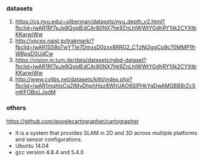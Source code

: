 ### datasets
1. https://cs.nyu.edu/~silberman/datasets/nyu_depth_v2.html?fbclid=IwAR1Rf7pJe8QgidEdCAr80NX7hk9ZnLhlWWtYGdhRY1iIk2CYXtbKKarwiWw
2. http://ypcex.naist.jp/trakmark/?fbclid=IwAR1S58pTwYTIe7DmxsD0zxx8RRG2_CTzNj2ggCp9c70MMP1frWRpqDSUdCw
3. https://vision.in.tum.de/data/datasets/rgbd-dataset?fbclid=IwAR1Rf7pJe8QgidEdCAr80NX7hk9ZnLhlWWtYGdhRY1iIk2CYXtbKKarwiWw
4. http://www.cvlibs.net/datasets/kitti/index.php?fbclid=IwAR1mqhIsCq2lMvDhphHqz8WhUAO8SlPHkYgDwAMGBB8rZcSmKFOBlsLJqdM
### others
https://github.com/googlecartographer/cartographer
- It is a system that provides SLAM in 2D and 3D across multiple platforms and sensor configurations.
- Ubuntu 14.04
- gcc version 4.8.4 and 5.4.0
